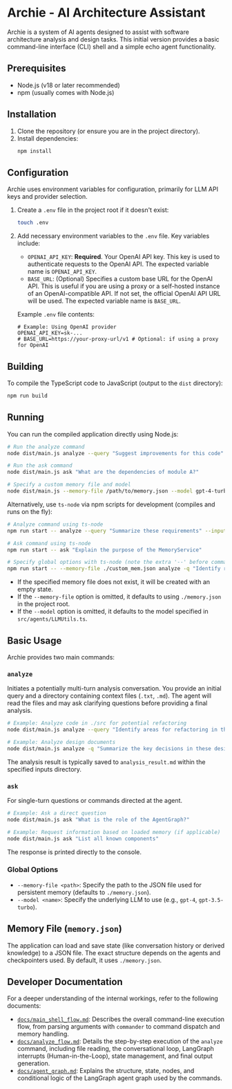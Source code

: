 # Archie - AI Architecture Assistant

Archie is a system of AI agents designed to assist with software architecture analysis and design tasks. This initial version provides a basic command-line interface (CLI) shell and a simple echo agent functionality.

## Prerequisites

*   Node.js (v18 or later recommended)
*   npm (usually comes with Node.js)

## Installation

1.  Clone the repository (or ensure you are in the project directory).
2.  Install dependencies:
    ```bash
    npm install
    ```

## Configuration

Archie uses environment variables for configuration, primarily for LLM API keys and provider selection.

1.  Create a `.env` file in the project root if it doesn't exist:
    ```bash
    touch .env
    ```
2.  Add necessary environment variables to the `.env` file. Key variables include:
    
    *   `OPENAI_API_KEY`: **Required**. Your OpenAI API key. This key is used to authenticate requests to the OpenAI API. The expected variable name is `OPENAI_API_KEY`.
    *   `BASE_URL`: (Optional) Specifies a custom base URL for the OpenAI API. This is useful if you are using a proxy or a self-hosted instance of an OpenAI-compatible API. If not set, the official OpenAI API URL will be used. The expected variable name is `BASE_URL`.

    Example `.env` file contents:

    ```dotenv
    # Example: Using OpenAI provider
    OPENAI_API_KEY=sk-...
    # BASE_URL=https://your-proxy-url/v1 # Optional: if using a proxy for OpenAI
    ```

## Building

To compile the TypeScript code to JavaScript (output to the `dist` directory):

```bash
npm run build
```

## Running

You can run the compiled application directly using Node.js:

```bash
# Run the analyze command
node dist/main.js analyze --query "Suggest improvements for this code" --inputs ./src/my_code_dir

# Run the ask command
node dist/main.js ask "What are the dependencies of module A?"

# Specify a custom memory file and model
node dist/main.js --memory-file /path/to/memory.json --model gpt-4-turbo analyze -q "Refactor this" -i ./src
```

Alternatively, use `ts-node` via npm scripts for development (compiles and runs on the fly):

```bash
# Analyze command using ts-node
npm run start -- analyze --query "Summarize these requirements" --inputs ./docs/requirements

# Ask command using ts-node
npm run start -- ask "Explain the purpose of the MemoryService"

# Specify global options with ts-node (note the extra '--' before command args)
npm run start -- --memory-file ./custom_mem.json analyze -q "Identify risks" -i ./specs
```

*   If the specified memory file does not exist, it will be created with an empty state.
*   If the `--memory-file` option is omitted, it defaults to using `./memory.json` in the project root.
*   If the `--model` option is omitted, it defaults to the model specified in `src/agents/LLMUtils.ts`.

## Basic Usage

Archie provides two main commands:

### `analyze`

Initiates a potentially multi-turn analysis conversation. You provide an initial query and a directory containing context files (`.txt`, `.md`). The agent will read the files and may ask clarifying questions before providing a final analysis.

```bash
# Example: Analyze code in ./src for potential refactoring
node dist/main.js analyze --query "Identify areas for refactoring in this code" --inputs ./src

# Example: Analyze design documents
node dist/main.js analyze -q "Summarize the key decisions in these design docs" -i ./docs/design
```

The analysis result is typically saved to `analysis_result.md` within the specified inputs directory.

### `ask`

For single-turn questions or commands directed at the agent.

```bash
# Example: Ask a direct question
node dist/main.js ask "What is the role of the AgentGraph?"

# Example: Request information based on loaded memory (if applicable)
node dist/main.js ask "List all known components"
```

The response is printed directly to the console.

### Global Options

*   `--memory-file <path>`: Specify the path to the JSON file used for persistent memory (defaults to `./memory.json`).
*   `--model <name>`: Specify the underlying LLM to use (e.g., `gpt-4`, `gpt-3.5-turbo`).

## Memory File (`memory.json`)

The application can load and save state (like conversation history or derived knowledge) to a JSON file. The exact structure depends on the agents and checkpointers used. By default, it uses `./memory.json`.

## Developer Documentation

For a deeper understanding of the internal workings, refer to the following documents:

*   [`docs/main_shell_flow.md`](docs/main_shell_flow.md): Describes the overall command-line execution flow, from parsing arguments with `commander` to command dispatch and memory handling.
*   [`docs/analyze_flow.md`](docs/analyze_flow.md): Details the step-by-step execution of the `analyze` command, including file reading, the conversational loop, LangGraph interrupts (Human-in-the-Loop), state management, and final output generation.
*   [`docs/agent_graph.md`](docs/agent_graph.md): Explains the structure, state, nodes, and conditional logic of the LangGraph agent graph used by the commands.
